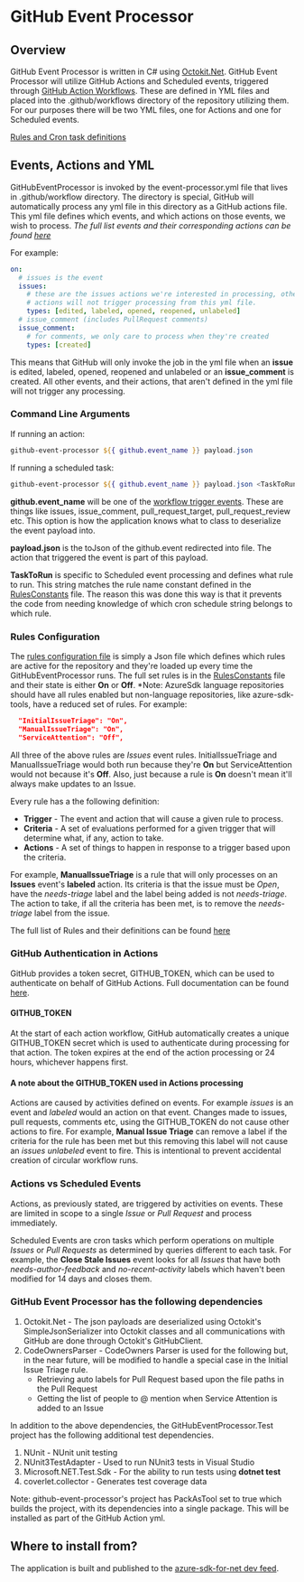 # GitHub Event Processor

## Overview

GitHub Event Processor is  written in C# using [Octokit.Net](https://github.com/octokit/octokit.net). GitHub Event Processor will utilize GitHub Actions and Scheduled events, triggered through [GitHub Action Workflows](https://docs.github.com/en/actions/using-workflows/about-workflows). These are defined in YML files and placed into the .github/workflows directory of the repository utilizing them. For our purposes there will be two YML files, one for Actions and one for Scheduled events.

[Rules and Cron task definitions](./RULES.md)

## Events, Actions and YML

GitHubEventProcessor is invoked by the event-processor.yml file that lives in .github/workflow directory. The directory is special, GitHub will automatically process any yml file in this directory as a GitHub actions file. This yml file defines which events, and which actions on those events, we wish to process. *The full list events and their corresponding actions can be found [here](https://docs.github.com/en/actions/using-workflows/events-that-trigger-workflows)*

For example:

```yml
on:
  # issues is the event
  issues:
    # these are the issues actions we're interested in processing, other issues
    # actions will not trigger processing from this yml file.
    types: [edited, labeled, opened, reopened, unlabeled]
  # issue_comment (includes PullRequest comments)
  issue_comment:
    # for comments, we only care to process when they're created
    types: [created]
```

This means that GitHub will only invoke the job in the yml file when an **issue** is edited, labeled, opened, reopened and unlabeled or an **issue_comment** is created. All other events, and their actions, that aren't defined in the yml file will not trigger any processing.

### Command Line Arguments

If running an action:

```powershell
github-event-processor ${{ github.event_name }} payload.json
```

If running a scheduled task:

```powershell
github-event-processor ${{ github.event_name }} payload.json <TaskToRun>
```

**github.event_name** will be one of the [workflow trigger events](https://docs.github.com/en/actions/using-workflows/events-that-trigger-workflows). These are things like issues, issue_comment, pull_request_target, pull_request_review etc. This option is how the application knows what to class to deserialize the event payload into.

**payload.json** is the toJson of the github.event redirected into file. The action that triggered the event is part of this payload.

**TaskToRun** is specific to Scheduled event processing and defines what rule to run. This string matches the rule name constant defined in the [RulesConstants](./Constants/RulesConstants.cs) file. The reason this was done this way is that it prevents the code from needing knowledge of which cron schedule string belongs to which rule.

### Rules Configuration

The [rules configuration file](../yml-files/event-processor.config) is simply a Json file which defines which rules are active for the repository and they're loaded up every time the GitHubEventProcessor runs. The full set rules is in the [RulesConstants](./Constants/RulesConstants.cs) file and their state is either **On** or **Off**. *Note: AzureSdk language repositories should have all rules enabled but non-language repositories, like azure-sdk-tools, have a reduced set of rules. For example:

```json
  "InitialIssueTriage": "On",
  "ManualIssueTriage": "On",
  "ServiceAttention": "Off",
```

All three of the above rules are *Issues* event rules. InitialIssueTriage and ManualIssueTriage would both run because they're **On** but ServiceAttention would not because it's **Off**. Also, just because a rule is **On** doesn't mean it'll always make updates to an Issue.

Every rule has a the following definition:

- **Trigger** - The event and action that will cause a given rule to process.
- **Criteria** - A set of evaluations performed for a given trigger that will determine what, if any, action to take.
- **Actions** - A set of things to happen in response to a trigger based upon the criteria.

For example, **ManualIssueTriage** is a rule that will only processes on an **Issues** event's **labeled** action. Its criteria is that the issue must be *Open*, have the *needs-triage* label and the label being added is not *needs-triage*. The action to take, if all the criteria has been met, is to remove the *needs-triage* label from the issue.

The full list of Rules and their definitions can be found [here](./RULES.md)

### GitHub Authentication in Actions

GitHub provides a token secret, GITHUB_TOKEN, which can be used to authenticate on behalf of GitHub Actions. Full documentation can be found [here](https://docs.github.com/en/actions/security-guides/automatic-token-authentication).

#### GITHUB_TOKEN

At the start of each action workflow, GitHub automatically creates a unique GITHUB_TOKEN secret which is used to authenticate during processing for that action. The token expires at the end of the action processing or 24 hours, whichever happens first.

#### A note about the GITHUB_TOKEN used in Actions processing

Actions are caused by activities defined on events. For example *issues* is an event and *labeled* would an action on that event. Changes made to issues, pull requests, comments etc, using the GITHUB_TOKEN do not cause other actions to fire. For example, **Manual Issue Triage** can remove a label if the criteria for the rule has been met but this removing this label will not cause an *issues* *unlabeled* event to fire. This is intentional to prevent accidental creation of circular workflow runs.

### Actions vs Scheduled Events

Actions, as previously stated, are triggered by activities on events. These are limited in scope to a single *Issue* or *Pull Request* and process immediately.

Scheduled Events are cron tasks which perform operations on multiple *Issues* or *Pull Requests* as determined by queries different to each task. For example, the **Close Stale Issues** event looks for all *Issues* that have both *needs-author-feedback* and *no-recent-activity* labels which haven't been modified for 14 days and closes them.

### GitHub Event Processor has the following dependencies

1. Octokit.Net - The json payloads are deserialized using Octokit's SimpleJsonSerializer into Octokit classes and all communications with GitHub are done through Octokit's GitHubClient.
2. CodeOwnersParser - CodeOwners Parser is used for the following but, in the near future, will be modified to handle a special case in the Initial Issue Triage rule.
    - Retrieving auto labels for Pull Request based upon the file paths in the Pull Request
    - Getting the list of people to @ mention when Service Attention is added to an Issue

In addition to the above dependencies, the GitHubEventProcessor.Test project has the following additional test dependencies.

1. NUnit - NUnit unit testing
2. NUnit3TestAdapter - Used to run NUnit3 tests in Visual Studio
3. Microsoft.NET.Test.Sdk - For the ability to run tests using **dotnet test**
4. coverlet.collector - Generates test coverage data

Note: github-event-processor's project has PackAsTool set to true which builds the project, with its dependencies into a single package. This will be installed as part of the GitHub Action yml.

## Where to install from?

The application is built and published to the [azure-sdk-for-net dev feed](https://dev.azure.com/azure-sdk/public/_artifacts/feed/azure-sdk-for-net/NuGet/Azure.Sdk.Tools.GitHubEventProcessor).
